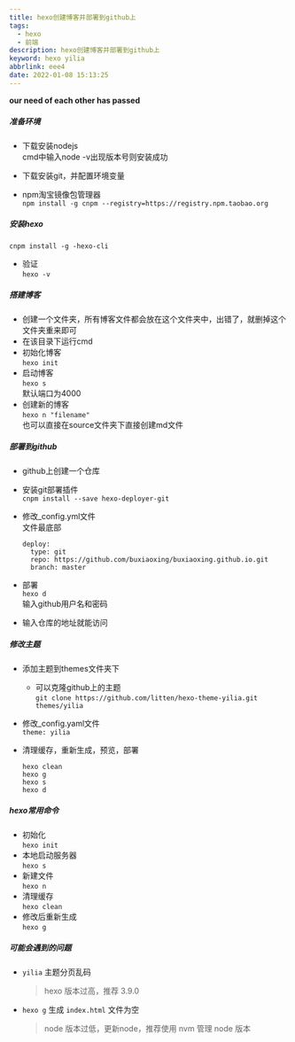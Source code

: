 ```yaml
---
title: hexo创建博客并部署到github上
tags:
  - hexo
  - 前端
description: hexo创建博客并部署到github上
keyword: hexo yilia
abbrlink: eee4
date: 2022-01-08 15:13:25
---
```

**our need of each other has passed**
<!--more-->
##### 准备环境
- 下载安装nodejs  
cmd中输入node -v出现版本号则安装成功

- 下载安装git，并配置环境变量
- npm淘宝镜像包管理器  
`npm install -g cnpm --registry=https://registry.npm.taobao.org`
##### 安装hexo
`cnpm install -g -hexo-cli`  

- 验证  
`hexo -v`
##### 搭建博客
- 创建一个文件夹，所有博客文件都会放在这个文件夹中，出错了，就删掉这个文件夹重来即可
- 在该目录下运行cmd
- 初始化博客  
`hexo init`
- 启动博客  
`hexo s`  
默认端口为4000
- 创建新的博客  
`hexo n "filename"`  
也可以直接在source文件夹下直接创建md文件

##### 部署到github
- github上创建一个仓库

- 安装git部署插件  
  `cnpm install --save hexo-deployer-git`

- 修改_config.yml文件  
  文件最底部

  ```
  deploy:
    type: git
    repo: https://github.com/buxiaoxing/buxiaoxing.github.io.git
    branch: master
  ```

- 部署  
  `hexo d`  
  输入github用户名和密码

- 输入仓库的地址就能访问

##### 修改主题
- 添加主题到themes文件夹下
  - 可以克隆github上的主题  
  `git clone https://github.com/litten/hexo-theme-yilia.git themes/yilia`
  
- 修改_config.yaml文件  
  `theme: yilia`

- 清理缓存，重新生成，预览，部署

  ```
  hexo clean
  hexo g
  hexo s
  hexo d
  ```

##### hexo常用命令
- 初始化  
`hexo init`
- 本地启动服务器  
`hexo s`
- 新建文件  
`hexo n`
- 清理缓存  
`hexo clean`
- 修改后重新生成  
`hexo g`



##### 可能会遇到的问题

- `yilia` 主题分页乱码

  > hexo 版本过高，推荐 3.9.0

- `hexo g` 生成 `index.html`  文件为空

  > node 版本过低，更新node，推荐使用 nvm 管理 node 版本